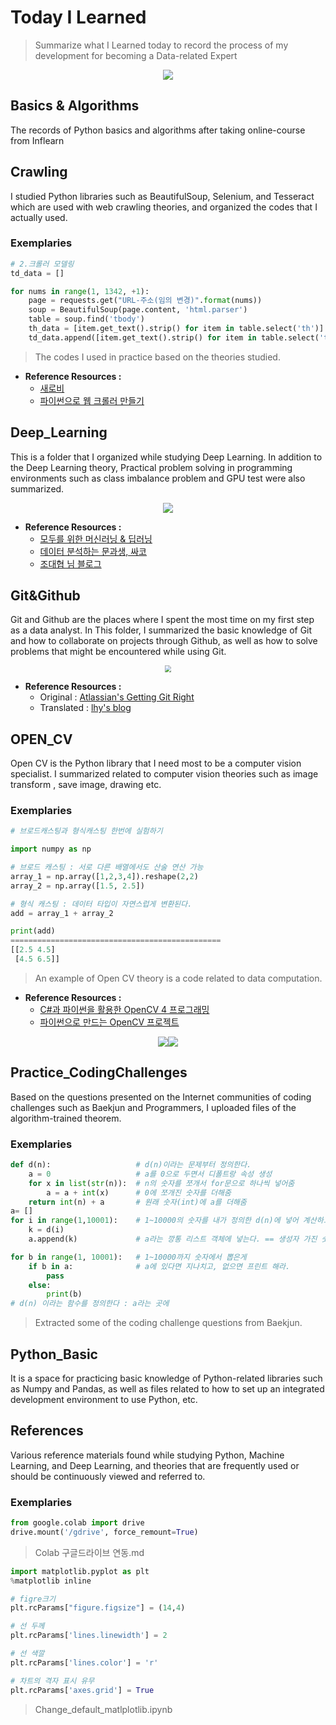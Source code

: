 # Today I Learned
> Summarize what I Learned today to record the process of my development for becoming a Data-related Expert

<p align="center"><img src="https://encrypted-tbn0.gstatic.com/images?q=tbn%3AANd9GcQ8FJR6cjcfy0w3APFLG9kPQaHB6u-b3njRrYJ1rVNZ4xAwrZ3l"/></p>

## Basics & Algorithms

The records of Python basics and algorithms after taking online-course from Inflearn



## Crawling

I studied Python libraries such as BeautifulSoup, Selenium, and Tesseract which are used with web crawling theories, and organized the codes that I actually used.

### Exemplaries

```python
# 2.크롤러 모델링
td_data = []

for nums in range(1, 1342, +1):
    page = requests.get("URL-주소(임의 변경)".format(nums))
    soup = BeautifulSoup(page.content, 'html.parser')
    table = soup.find('tbody')
    th_data = [item.get_text().strip() for item in table.select('th')]
    td_data.append([item.get_text().strip() for item in table.select('td')])
```

> The codes I used in practice based on the theories studied.

- **Reference Resources :** 
  - [새로비](https://engkimbs.tistory.com/)
  - [파이썬으로 웹 크롤러 만들기](http://www.yes24.com/Product/Goods/71047040)

## Deep_Learning

This is a folder that I organized while studying Deep Learning. In addition to the Deep Learning theory, Practical problem solving in programming environments such as class imbalance problem and GPU test were also summarized.

<p align="center"><img src=https://camo.githubusercontent.com/8ddd25193f1e31e571129ec4b0b3fe4451e3ee67/68747470733a2f2f6d69726f2e6d656469756d2e636f6d2f6d61782f3435332f312a353144304d7174714875336832765445356f4a2d37672e706e67></p>

- **Reference Resources :** 
  - [모두를 위한 머신러닝 & 딥러닝]( https://hunkim.github.io/ml/)
  - [데이터 분석하는 문과생, 싸코](https://sacko.tistory.com/)
  - [조대협 님 블로그](https://bcho.tistory.com/1149)

## Git&Github

Git and Github are the places where I spent the most time on my first step as a data analyst. In This folder, I summarized the basic knowledge of Git and how to collaborate on projects through Github, as well as how to solve problems that might be encountered while using Git.

<p align="center"><img src="https://miro.medium.com/max/1100/1*0Jthz3j-RoN5KmGxjx5jZQ.png" style="zoom:67%;" /></p>

- **Reference Resources :**
  - Original : [Atlassian's Getting Git Right](https://www.atlassian.com/git)
  - Translated : [lhy's blog](https://lhy.kr/)

## OPEN_CV

Open CV is the Python library that I need most to be a computer vision specialist. I summarized related to computer vision theories such as image transform , save image, drawing etc.

### Exemplaries

```python
# 브로드캐스팅과 형식캐스팅 한번에 실험하기

import numpy as np

# 브로드 캐스팅 : 서로 다른 배열에서도 산술 연산 가능
array_1 = np.array([1,2,3,4]).reshape(2,2)
array_2 = np.array([1.5, 2.5])

# 형식 캐스팅 : 데이터 타입이 자연스럽게 변환된다.
add = array_1 + array_2

print(add)
===============================================
[[2.5 4.5]
 [4.5 6.5]]
```

> An example of Open CV theory is a code related to data computation.

- **Reference Resources :** 
  - [C#과 파이썬을 활용한 OpenCV 4 프로그래밍](https://wikibook.co.kr/opencv4/)
  - [파이썬으로 만드는 OpenCV 프로젝트](http://www.yes24.com/Product/Goods/71534451)

<p align='center'><img src=http://image.kyobobook.co.kr/images/book/large/669/l9791158391669.jpg><img src=http://image.kyobobook.co.kr/images/book/large/410/l9788966262410.jpg></p>

## Practice_CodingChallenges

Based on the questions presented on the Internet communities of coding challenges such as Baekjun and Programmers, I uploaded files of the algorithm-trained theorem.

### Exemplaries

```python
def d(n):                   # d(n)이라는 문제부터 정의한다.
    a = 0                   # a를 0으로 두면서 디폴트랑 속성 생성
    for x in list(str(n)):  # n의 숫자를 쪼개서 for문으로 하나씩 넣어줌
        a = a + int(x)      # 0에 쪼개진 숫자를 더해줌
    return int(n) + a       # 원래 숫자(int)에 a를 더해줌
a= []
for i in range(1,10001):    # 1~10000의 숫자를 내가 정의한 d(n)에 넣어 계산하고
    k = d(i)
    a.append(k)             # a라는 깡통 리스트 객체에 넣는다. == 생성자 가진 숫자들 모임

for b in range(1, 10001):   # 1~10000까지 숫자에서 뽑은게       
    if b in a:              # a에 있다면 지나치고, 없으면 프린트 해라.
        pass
    else:
        print(b)
# d(n) 이라는 함수를 정의한다 : a라는 곳에
```

> Extracted some of the coding challenge questions from Baekjun.

## Python_Basic

It is a space for practicing basic knowledge of Python-related libraries such as Numpy and Pandas, as well as files related to how to set up an integrated development environment to use Python, etc.

## References

Various reference materials found while studying Python, Machine Learning, and Deep Learning, and theories that are frequently used or should be continuously viewed and referred to.

### Exemplaries

```python
from google.colab import drive
drive.mount('/gdrive', force_remount=True)
```

> Colab 구글드라이브 연동.md

```python
import matplotlib.pyplot as plt
%matplotlib inline

# figre크기
plt.rcParams["figure.figsize"] = (14,4)

# 선 두께
plt.rcParams['lines.linewidth'] = 2

# 선 색깔
plt.rcParams['lines.color'] = 'r'

# 차트의 격자 표시 유무
plt.rcParams['axes.grid'] = True
```

> Change_default_matlplotlib.ipynb
